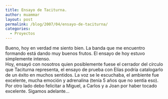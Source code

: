 ```yaml
---
title: Ensayo de Taciturna.
author: muammar
layout: post
permalink: /blog/2007/04/ensayo-de-taciturna/
categories:
  - Proyectos
---
```

Bueno, hoy en verdad me siento bien. La banda que me encuentro formando está dando muy buenos frutos. El ensayo de hoy estuvo simplemente intenso.  
Hoy, ensayó con nosotros quien posiblemente fuese el cerrador del círculo que Taciturna representa, el ensayo de prueba con Elías podría catalogarlo de un éxito en muchos sentidos. La voz se le escuchaba, el ambiente fue excelente, mucha emoción y adrenalina (tenía 5 años que no sentía eso).  
Por otro lado debo felicitar a Miguel, a Carlos y a Joan por haber tocado excelente. Sigamos adelante&#8230;